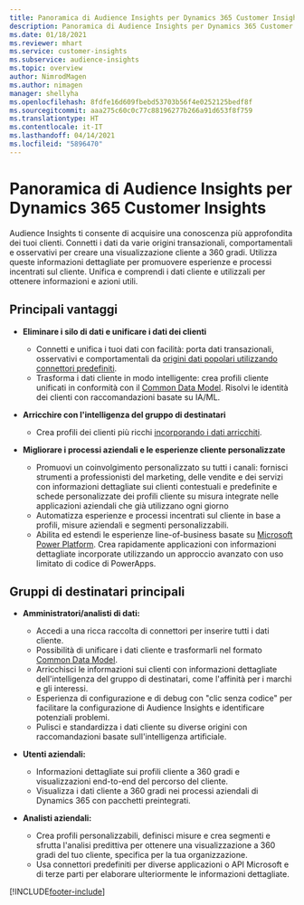 ```yaml
---
title: Panoramica di Audience Insights per Dynamics 365 Customer Insights
description: Panoramica di Audience Insights per Dynamics 365 Customer Insights
ms.date: 01/18/2021
ms.reviewer: mhart
ms.service: customer-insights
ms.subservice: audience-insights
ms.topic: overview
author: NimrodMagen
ms.author: nimagen
manager: shellyha
ms.openlocfilehash: 8fdfe16d609fbebd53703b56f4e0252125bedf8f
ms.sourcegitcommit: aaa275c60c0c77c88196277b266a91d653f8f759
ms.translationtype: HT
ms.contentlocale: it-IT
ms.lasthandoff: 04/14/2021
ms.locfileid: "5896470"
---
```

# <a name="audience-insights-for-dynamics-365-customer-insights-overview"></a>Panoramica di Audience Insights per Dynamics 365 Customer Insights

Audience Insights ti consente di acquisire una conoscenza più approfondita dei tuoi clienti. Connetti i dati da varie origini transazionali, comportamentali e osservativi per creare una visualizzazione cliente a 360 gradi. Utilizza queste informazioni dettagliate per promuovere esperienze e processi incentrati sul cliente. Unifica e comprendi i dati cliente e utilizzali per ottenere informazioni e azioni utili.

## <a name="main-benefits"></a>Principali vantaggi 

- **Eliminare i silo di dati e unificare i dati dei clienti**

  - Connetti e unifica i tuoi dati con facilità: porta dati transazionali, osservativi e comportamentali da [origini dati popolari utilizzando connettori predefiniti](data-sources.md).
  - Trasforma i dati cliente in modo intelligente: crea profili cliente unificati in conformità con il [Common Data Model](/common-data-model/). Risolvi le identità dei clienti con raccomandazioni basate su IA/ML.

- **Arricchire con l'intelligenza del gruppo di destinatari**

  - Crea profili dei clienti più ricchi [incorporando i dati arricchiti](enrichment-hub.md).  

- **Migliorare i processi aziendali e le esperienze cliente personalizzate**

  - Promuovi un coinvolgimento personalizzato su tutti i canali: fornisci strumenti a professionisti del marketing, delle vendite e dei servizi con informazioni dettagliate sui clienti contestuali e predefinite e schede personalizzate dei profili cliente su misura integrate nelle applicazioni aziendali che già utilizzano ogni giorno
  - Automatizza esperienze e processi incentrati sul cliente in base a profili, misure aziendali e segmenti personalizzabili.
  - Abilita ed estendi le esperienze line-of-business basate su [Microsoft Power Platform](https://powerplatform.microsoft.com/). Crea rapidamente applicazioni con informazioni dettagliate incorporate utilizzando un approccio avanzato con uso limitato di codice di PowerApps.  

## <a name="key-audiences"></a>Gruppi di destinatari principali

- **Amministratori/analisti di dati:**

  - Accedi a una ricca raccolta di connettori per inserire tutti i dati cliente.
  - Possibilità di unificare i dati cliente e trasformarli nel formato [Common Data Model](/common-data-model/).
  - Arricchisci le informazioni sui clienti con informazioni dettagliate dell'intelligenza del gruppo di destinatari, come l'affinità per i marchi e gli interessi.
  - Esperienza di configurazione e di debug con "clic senza codice" per facilitare la configurazione di Audience Insights e identificare potenziali problemi.
  - Pulisci e standardizza i dati cliente su diverse origini con raccomandazioni basate sull'intelligenza artificiale.  

- **Utenti aziendali:**

  - Informazioni dettagliate sui profili cliente a 360 gradi e visualizzazioni end-to-end del percorso del cliente.
  - Visualizza i dati cliente a 360 gradi nei processi aziendali di Dynamics 365 con pacchetti preintegrati.

- **Analisti aziendali:**

  - Crea profili personalizzabili, definisci misure e crea segmenti e sfrutta l'analisi predittiva per ottenere una visualizzazione a 360 gradi del tuo cliente, specifica per la tua organizzazione.  
  - Usa connettori predefiniti per diverse applicazioni o API Microsoft e di terze parti per elaborare ulteriormente le informazioni dettagliate.


[!INCLUDE[footer-include](../includes/footer-banner.md)]